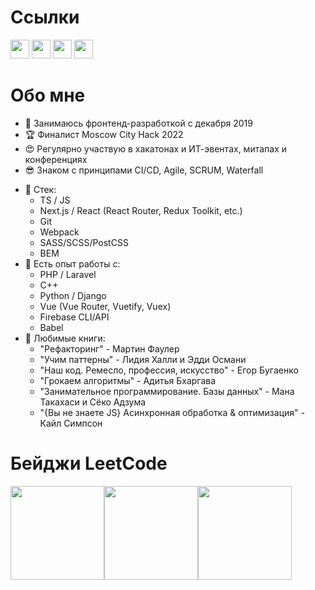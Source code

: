 # Ссылки
[<img src="https://pngicon.ru/file/uploads/vk-256x256.png" width="30"/>](https://vk.com/danila_egorenko)
[<img src="https://user-images.githubusercontent.com/65312989/150600219-64ccfb17-98ef-47c0-a5cb-266c098dc997.png" width="30"/>](https://t.me/danilaEgorenko)
[<img src="https://upload.wikimedia.org/wikipedia/commons/8/8e/LeetCode_Logo_1.png" width="30"/>](https://leetcode.com/danila_egorenko/)
[<img src="https://cdn-icons-png.flaticon.com/512/5968/5968853.png" width="30"/>](https://gitlab.com/DanilaEgorenko)

# Обо мне
- 👀 Занимаюсь фронтенд-разработкой с декабря 2019
- 🏆 Финалист Moscow City Hack 2022
- 😍 Регулярно участвую в хакатонах и ИТ-эвентах, митапах и конференциях
- 😎 Знаком с принципами CI/CD, Agile, SCRUM, Waterfall
* 🌱 Стек:
  + TS / JS
  + Next.js / React (React Router, Redux Toolkit, etc.)
  + Git
  + Webpack
  + SASS/SCSS/PostCSS
  + BEM
* 🥋 Есть опыт работы с: 
  + PHP / Laravel
  + C++
  + Python / Django
  + Vue (Vue Router, Vuetify, Vuex)
  + Firebase CLI/API
  + Babel
* 💞️ Любимые книги: 
  + "Рефакторинг" - Мартин Фаулер
  + "Учим паттерны" - Лидия Халли и Эдди Османи
  + "Наш код. Ремесло, профессия, искусство" - Егор Бугаенко
  + "Грокаем алгоритмы" - Адитья Бхаргава
  + "Занимательное программирование. Базы данных" - Мана Такахаси и Сёко Адзума
  + "{Вы не знаете JS} Асинхронная обработка & оптимизация" - Кайл Симпсон
 
 # Бейджи LeetCode
<img src="https://assets.leetcode.com/static_assets/others/%E5%85%A5%E9%97%A8.png" width="150px"/><img src="https://leetcode.com/static/images/badges/dcc-2022-8.png" width="150px"/><img src="https://leetcode.com/static/images/badges/2022/lg/2022-annual-100.png" width="150px"/>
